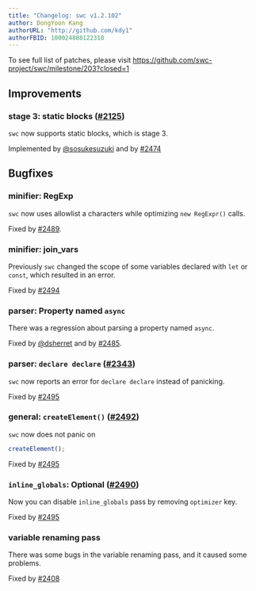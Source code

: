 ```yaml
---
title: "Changelog: swc v1.2.102"
author: DongYoon Kang
authorURL: "http://github.com/kdy1"
authorFBID: 100024888122318
---
```


To see full list of patches, please visit https://github.com/swc-project/swc/milestone/203?closed=1

## Improvements

### stage 3: static blocks ([#2125](https://github.com/swc-project/swc/issues/2125))

`swc` now supports static blocks, which is stage 3.

Implemented by [@sosukesuzuki](https://github.com/sosukesuzuki) and by [#2474](https://github.com/swc-project/swc/pull/2474)

## Bugfixes

### minifier: RegExp

`swc` now uses allowlist a characters while optimizing `new RegExpr()` calls.

Fixed by [#2489](https://github.com/swc-project/swc/pull/2489).

### minifier: join_vars

Previously `swc` changed the scope of some variables declared with `let` or `const`, which resulted in an error.

Fixed by [#2494](https://github.com/swc-project/swc/pull/2494)

### parser: Property named `async`

There was a regression about parsing a property named `async`.

Fixed by [@dsherret](https://github.com/dsherret) and by [#2485](https://github.com/swc-project/swc/pull/2485).

### parser: `declare declare` ([#2343](https://github.com/swc-project/swc/issues/2343))

`swc` now reports an error for `declare declare` instead of panicking.

Fixed by [#2495](https://github.com/swc-project/swc/pull/2495)

### general: `createElement()` ([#2492](https://github.com/swc-project/swc/issues/2492))

`swc` now does not panic on

```js
createElement();
```

Fixed by [#2495](https://github.com/swc-project/swc/pull/2495)

### `inline_globals`: Optional ([#2490](https://github.com/swc-project/swc/issues/2490))

Now you can disable `inline_globals` pass by removing `optimizer` key.

Fixed by [#2495](https://github.com/swc-project/swc/pull/2495)

### variable renaming pass

There was some bugs in the variable renaming pass, and it caused some problems.

Fixed by [#2408](https://github.com/swc-project/swc/pull/2408)
